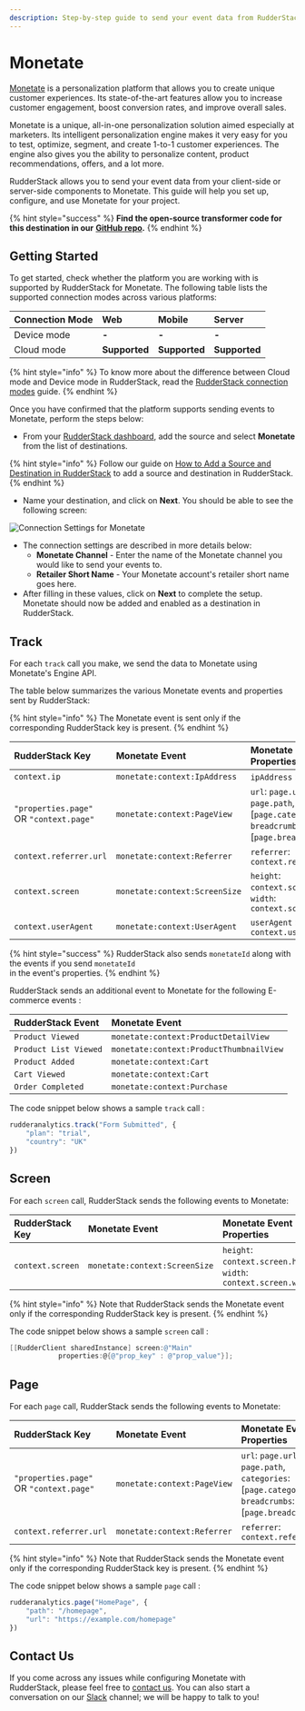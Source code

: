 ```yaml
---
description: Step-by-step guide to send your event data from RudderStack to Monetate.
---
```


# Monetate

[Monetate](https://monetate.com/) is a personalization platform that allows you to create unique customer experiences. Its state-of-the-art features allow you to increase customer engagement, boost conversion rates, and improve overall sales.

Monetate is a unique, all-in-one personalization solution aimed especially at marketers. Its intelligent personalization engine makes it very easy for you to test, optimize, segment, and create 1-to-1 customer experiences. The engine also gives you the ability to personalize content, product recommendations, offers, and a lot more.  
  
RudderStack allows you to send your event data from your client-side or server-side components to Monetate. This guide will help you set up, configure, and use Monetate for your project.

{% hint style="success" %}
**Find the open-source transformer code for this destination in our** [**GitHub repo**](https://github.com/rudderlabs/rudder-transformer/tree/master/v0/destinations/monetate)**.**
{% endhint %}

## Getting Started

To get started, check whether the platform you are working with is supported by RudderStack for Monetate. The following table lists the supported connection modes across various platforms:

| **Connection Mode** | **Web** | **Mobile** | **Server** |
| :--- | :--- | :--- | :--- |
| Device mode | **-** | **-** | **-** |
| Cloud mode | **Supported** | **Supported** | **Supported** |

{% hint style="info" %}
To know more about the difference between Cloud mode and Device mode in RudderStack, read the [RudderStack connection modes](https://docs.rudderstack.com/get-started/rudderstack-connection-modes) guide.
{% endhint %}

Once you have confirmed that the platform supports sending events to Monetate, perform the steps below:

* From your [RudderStack dashboard](https://app.rudderlabs.com/), add the source and select **Monetate** from the list of destinations.

{% hint style="info" %}
Follow our guide on [How to Add a Source and Destination in RudderStack](https://docs.rudderstack.com/how-to-guides/adding-source-and-destination-rudderstack) to add a source and destination in RudderStack.
{% endhint %}

* Name your destination, and click on **Next**. You should be able to see the following screen:

![Connection Settings for Monetate](../../.gitbook/assets/image%20%286%29.png)

* The connection settings are described in more details below:
  * **Monetate Channel** - Enter the name of the Monetate channel you would like to send your events to.
  * **Retailer Short Name** - Your Monetate account's retailer short name goes here.
* After filling in these values, click on **Next** to complete the setup. Monetate should now be added and enabled as a destination in RudderStack.

## Track

For each `track` call you make, we send the data to Monetate using Monetate's Engine API.

The table below summarizes the various Monetate events and properties sent by RudderStack: 

{% hint style="info" %}
The Monetate event is sent only if the corresponding RudderStack key is present.
{% endhint %}

| RudderStack Key | Monetate Event | Monetate Event Properties |
| :--- | :--- | :--- |
| `context.ip` | `monetate:context:IpAddress` | `ipAddress` : `context.ip` |
| `"properties.page"` OR `"context.page"` | `monetate:context:PageView` | `url`: `page.url`, `path`: `page.path`, `categories`: \[`page.category`\], `breadcrumbs`: \[`page.breadcrumbs`\] |
| `context.referrer.url` | `monetate:context:Referrer` | `referrer`: `context.referrer.url` |
| `context.screen` | `monetate:context:ScreenSize` | `height`: `context.screen.height`, `width`: `context.screen.width` |
| `context.userAgent` | `monetate:context:UserAgent` | `userAgent` : `context.userAgent` |

{% hint style="success" %}
RudderStack also sends `monetateId` along with the events if you send `monetateId`  
in the event's properties.
{% endhint %}

RudderStack sends an additional event to Monetate for the following E-commerce events :

| RudderStack Event | Monetate Event |
| :--- | :--- |
| `Product Viewed` | `monetate:context:ProductDetailView` |
| `Product List Viewed` | `monetate:context:ProductThumbnailView` |
| `Product Added` | `monetate:context:Cart` |
| `Cart Viewed` | `monetate:context:Cart` |
| `Order Completed` | `monetate:context:Purchase` |

The code snippet below shows a sample `track` call : 

```javascript
rudderanalytics.track("Form Submitted", {
    "plan": "trial",
    "country": "UK"
})
```

## Screen

For each `screen` call, RudderStack sends the following events to Monetate:

| RudderStack Key | Monetate Event | Monetate Event Properties |
| :--- | :--- | :--- |
| `context.screen` | `monetate:context:ScreenSize` | `height`: `context.screen.height`, `width`: `context.screen.width` |

{% hint style="info" %}
Note that RudderStack sends the Monetate event only if the corresponding RudderStack key is present.
{% endhint %}

The code snippet below shows a sample `screen` call : 

```objectivec
[[RudderClient sharedInstance] screen:@"Main" 
            properties:@{@"prop_key" : @"prop_value"}];
```

## Page

For each `page` call, RudderStack sends the following events to Monetate:

| RudderStack Key | Monetate Event | Monetate Event Properties |
| :--- | :--- | :--- |
| `"properties.page"` OR `"context.page"` | `monetate:context:PageView` | `url`: `page.url`, `path`: `page.path`, `categories`: \[`page.category`\], `breadcrumbs`: \[`page.breadcrumbs`\] |
| `context.referrer.url` | `monetate:context:Referrer` | `referrer`: `context.referrer.url` |

{% hint style="info" %}
Note that RudderStack sends the Monetate event only if the corresponding RudderStack key is present.
{% endhint %}

The code snippet below shows a sample `page` call : 

```javascript
rudderanalytics.page("HomePage", {
    "path": "/homepage",
    "url": "https://example.com/homepage"
})
```

## Contact Us

If you come across any issues while configuring Monetate with RudderStack, please feel free to [contact us](mailto:%20contact@rudderstack.com). You can also start a conversation on our [Slack](https://resources.rudderstack.com/join-rudderstack-slack) channel; we will be happy to talk to you!

